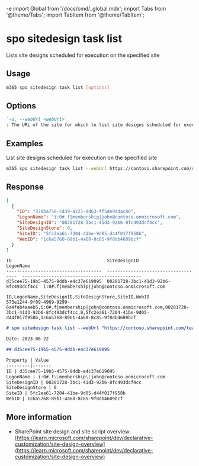 -e <!-- DISCLAIMER: All secrets, passwords, and sensitive values in this document are examples only and not real credentials. -->
import Global from '/docs/cmd/_global.mdx';
import Tabs from '@theme/Tabs';
import TabItem from '@theme/TabItem';

# spo sitedesign task list

Lists site designs scheduled for execution on the specified site

## Usage

```sh
m365 spo sitedesign task list [options]
```

## Options

```md definition-list
`-u, --webUrl <webUrl>`
: The URL of the site for which to list site designs scheduled for execution
```

<Global />

## Examples

List site designs scheduled for execution on the specified site

```sh
m365 spo sitedesign task list --webUrl https://contoso.sharepoint.com/sites/team-a
```

## Response

<Tabs>
  <TabItem value="JSON">

  ```json
  [
    {
      "ID": "378ba758-cd39-4221-8d63-ff5de9ddac80",
      "LogonName": "i:0#.f|membership|john@contoso.onmicrosoft.com",
      "SiteDesignID": "00281728-3bc1-41d3-92b6-8fc493dcf4cc",
      "SiteDesignStore": 0,
      "SiteID": "5fc2ea61-7204-41be-9d05-d44f017f958b",
      "WebID": "1c6a5768-89b1-4a68-8c85-9f8db4609bcf"
    }
  ]
  ```

  </TabItem>
  <TabItem value="Text">

  ```text
  ID                                    SiteDesignID                          LogonName
  ------------------------------------  ------------------------------------  ---------------------------------------------
  d35cee75-19b5-4575-9ddb-e4c37e619095  00281728-3bc1-41d3-92b6-8fc493dcf4cc  i:0#.f|membership|john@contoso.onmicrosoft.com
  ```

  </TabItem>
  <TabItem value="CSV">

  ```csv
  ID,LogonName,SiteDesignID,SiteDesignStore,SiteID,WebID
  573e1244-9f09-4969-9299-6a4feb4aaeb5,i:0#.f|membership|john@contoso.onmicrosoft.com,00281728-3bc1-41d3-92b6-8fc493dcf4cc,0,5fc2ea61-7204-41be-9d05-d44f017f958b,1c6a5768-89b1-4a68-8c85-9f8db4609bcf
  ```

  </TabItem>
  <TabItem value="Markdown">

  ```md
  # spo sitedesign task list --webUrl "https://contoso.sharepoint.com/teams/team1"

  Date: 2023-06-22

  ## d35cee75-19b5-4575-9ddb-e4c37e619095

  Property | Value
  ---------|-------
  ID | d35cee75-19b5-4575-9ddb-e4c37e619095
  LogonName | i:0#.f\|membership\|john@contoso.onmicrosoft.com
  SiteDesignID | 00281728-3bc1-41d3-92b6-8fc493dcf4cc
  SiteDesignStore | 0
  SiteID | 5fc2ea61-7204-41be-9d05-d44f017f958b
  WebID | 1c6a5768-89b1-4a68-8c85-9f8db4609bcf
  ```

  </TabItem>
</Tabs>

## More information

- SharePoint site design and site script overview: [https://learn.microsoft.com/sharepoint/dev/declarative-customization/site-design-overview](https://learn.microsoft.com/sharepoint/dev/declarative-customization/site-design-overview)
